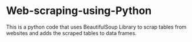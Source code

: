 # Web-scraping-using-Python
This is a python code that uses BeautifulSoup Library to scrap tables from websites and adds the scraped tables to data frames.
